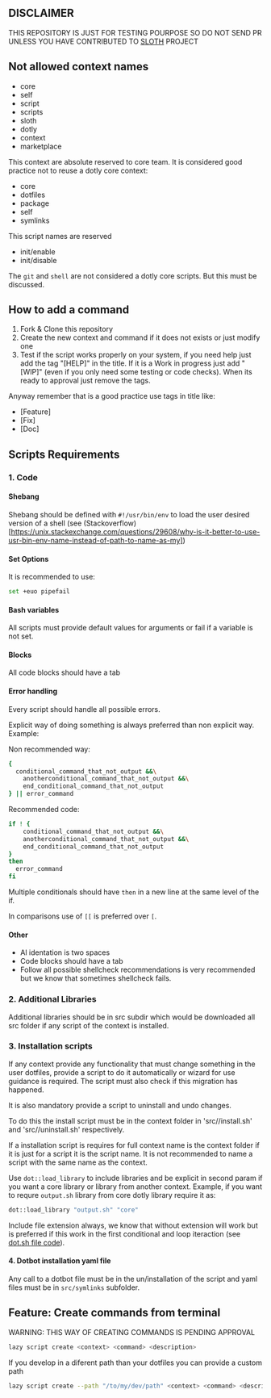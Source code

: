## DISCLAIMER

THIS REPOSITORY IS JUST FOR TESTING POURPOSE SO DO NOT SEND PR UNLESS YOU HAVE CONTRIBUTED TO [SLOTH](https://github.com/gtrabanco/sloth) PROJECT


## Not allowed context names
* core
* self
* script
* scripts
* sloth
* dotly
* context
* marketplace

This context are absolute reserved to core team. It is considered good practice not to reuse a dotly core context:
* core
* dotfiles
* package
* self
* symlinks

This script names are reserved
* init/enable
* init/disable

The `git` and `shell` are not considered a dotly core scripts. But this must be discussed.

## How to add a command

1. Fork & Clone this repository
2. Create the new context and command if it does not exists or just modify one
3. Test if the script works properly on your system, if you need help just add the tag "[HELP]" in the title. If it is a Work in progress just add "[WIP]" (even if you only need some testing or code checks). When its ready to approval just remove the tags.

Anyway remember that is a good practice use tags in title like:
* [Feature]
* [Fix]
* [Doc]

## Scripts Requirements

### 1. Code

#### Shebang
Shebang should be defined with `#!/usr/bin/env` to load the user desired version of a shell (see (Stackoverflow)[https://unix.stackexchange.com/questions/29608/why-is-it-better-to-use-usr-bin-env-name-instead-of-path-to-name-as-my])

#### Set Options
It is recommended to use:

```bash
set +euo pipefail
```

#### Bash variables
All scripts must provide default values for arguments or fail if a variable is not set.

#### Blocks
All code blocks should have a tab

#### Error handling
Every script should handle all possible errors.

Explicit way of doing something is always preferred than non explicit way. Example:

Non recommended way:
```bash
{
  conditional_command_that_not_output &&\
    anotherconditional_command_that_not_output &&\
    end_conditional_command_that_not_output
} || error_command
```

Recommended code:

```bash
if ! {
    conditional_command_that_not_output &&\
    anotherconditional_command_that_not_output &&\
    end_conditional_command_that_not_output
}
then
  error_command
fi
```

Multiple conditionals should have `then` in a new line at the same level of the if.

In comparisons use of `[[` is preferred over `[`.

#### Other
- Al identation is two spaces
- Code blocks should have a tab
- Follow all possible shellcheck recommendations is very recommended but we know that sometimes shellcheck fails.

### 2. Additional Libraries

Additional libraries should be in src subdir which would be downloaded all src folder if any script of the context is installed.

### 3. Installation scripts

If any context provide any functionality that must change something in the user dotfiles, provide a script to do it automatically or wizard for use guidance is required. The script must also check if this migration has happened. 

It is also mandatory provide a script to uninstall and undo changes.

To do this the install script must be in the context folder in 'src/<name>/install.sh' and 'src/<name>/uninstall.sh' respectively.

If a installation script is requires for full context name is the context folder if it is just for a script it is the script name. It is not recommended to name a script with the same name as the context.

Use `dot::load_library` to include libraries and be explicit in second param if you want a core library or library from another context. Example, if you want to requre `output.sh` library from core dotly library require it as:

```bash
dot::load_library "output.sh" "core"
```

Include file extension always, we know that without extension will work but is preferred if this work in the first conditional and loop iteraction (see <a href="https://github.com/gtrabanco/sloth/blob/master/scripts/core/dot.sh" target="_blank" alt="dot library code">dot.sh file code</a>).

#### 4. Dotbot installation yaml file

Any call to a dotbot file must be in the un/installation of the script and yaml files must be in `src/symlinks` subfolder.

## Feature: Create commands from terminal
WARNING: THIS WAY OF CREATING COMMANDS IS PENDING APPROVAL

```bash
lazy script create <context> <command> <description>
```

If you develop in a diferent path than your dotfiles you can provide a custom path
```bash
lazy script create --path "/to/my/dev/path" <context> <command> <description>
```
